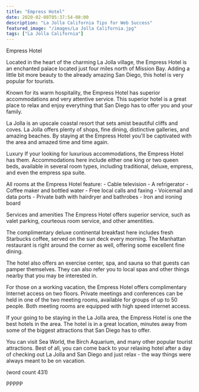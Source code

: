 ```yaml
---
title: "Empress Hotel"
date: 2020-02-08T05:37:54-08:00
description: "La Jolla California Tips for Web Success"
featured_image: "/images/La Jolla California.jpg"
tags: ["La Jolla California"]
---
```


Empress Hotel

Located in the heart of the charming La Jolla village,
the Empress Hotel is an enchanted palace located
just four miles north of Mission Bay.  Adding a 
little bit more beauty to the already amazing San
Diego, this hotel is very popular for tourists.

Known for its warm hospitality, the Empress Hotel
has superior accommodations and very attentive
service.  This superior hotel is a great place to
relax and enjoy everything that San Diego has to
offer you and your family.

La Jolla is an upscale coastal resort that sets
amist beautiful cliffs and coves.  La Jolla offers
plenty of shops, fine dining, distinctive galleries,
and amazing beaches.  By staying at the Empress
Hotel you'll be captivated with the area and 
amazed time and time again.

Luxury
If your looking for luxurious accommodations, the
Empress Hotel has them.  Accommodations here 
include either one king or two queen beds, available
in several room types, including traditional, 
deluxe, empress, and even the empress spa suite.

All rooms at the Empress Hotel feature:
	-  Cable television 
	-  A refrigerator
	-  Coffee maker and bottled water
	-  Free local calls and faxing
	-  Voicemail and data ports
	-  Private bath with hairdryer and bathrobes
	-  Iron and ironing board

Services and amenities
The Empress Hotel offers superior service, such as
valet parking, courteous room service, and other 
amentities.

The complimentary deluxe continental breakfast here
includes fresh Starbucks coffee, served on the sun
deck every morning.  The Manhattan restaurant is
right around the corner as well, offering some
excellent fine dining.

The hotel also offers an exercise center, spa, and
sauna so that guests can pamper themselves.  They
can also refer you to local spas and other things
nearby that you may be interested in.

For those on a working vacation, the Empress Hotel
offers complimentary Internet access on two 
floors.  Private meetings and conferences can be
held in one of the two meeting rooms, available
for groups of up to 50 people.  Both meeting
rooms are equipped with high speed internet 
access.  

If your going to be staying in the La Jolla area,
the Empress Hotel is one the best hotels in the
area.  The hotel is in a great location, minutes
away from some of the biggest attractions that
San Diego has to offer.

You can visit Sea World, the Birch Aquarium, and
many other popular tourist attractions.  Best of
all, you can come back to your relaxing hotel 
after a day of checking out La Jolla and San 
Diego and just relax - the way things were always
meant to be on vacation.

(word count 431)

PPPPP
